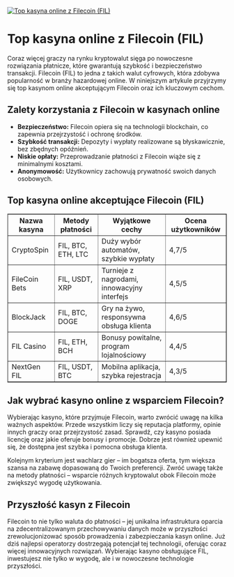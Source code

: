 [![Top kasyna online z Filecoin (FIL)](https://123-caf.pages.dev/gitsignup.png)](https://vrmoo.ru/Bt82HjjY)

<h1>Top kasyna online z Filecoin (FIL)</h1> <p>Coraz więcej graczy na rynku kryptowalut sięga po nowoczesne rozwiązania płatnicze, które gwarantują szybkość i bezpieczeństwo transakcji. Filecoin (FIL) to jedna z takich walut cyfrowych, która zdobywa popularność w branży hazardowej online. W niniejszym artykule przyjrzymy się top kasynom online akceptującym Filecoin oraz ich kluczowym cechom.</p>  <h2>Zalety korzystania z Filecoin w kasynach online</h2> <ul>   <li><strong>Bezpieczeństwo:</strong> Filecoin opiera się na technologii blockchain, co zapewnia przejrzystość i ochronę środków.</li>   <li><strong>Szybkość transakcji:</strong> Depozyty i wypłaty realizowane są błyskawicznie, bez zbędnych opóźnień.</li>   <li><strong>Niskie opłaty:</strong> Przeprowadzanie płatności z Filecoin wiąże się z minimalnymi kosztami.</li>   <li><strong>Anonymowość:</strong> Użytkownicy zachowują prywatność swoich danych osobowych.</li> </ul>  <h2>Top kasyna online akceptujące Filecoin (FIL)</h2> <table border="1" cellpadding="8" cellspacing="0" style="border-collapse: collapse; width:100%;">   <thead>     <tr>       <th>Nazwa kasyna</th>       <th>Metody płatności</th>       <th>Wyjątkowe cechy</th>       <th>Ocena użytkowników</th>     </tr>   </thead>   <tbody>     <tr>       <td>CryptoSpin</td>       <td>FIL, BTC, ETH, LTC</td>       <td>Duży wybór automatów, szybkie wypłaty</td>       <td>4,7/5</td>     </tr>     <tr>       <td>FileCoin Bets</td>       <td>FIL, USDT, XRP</td>       <td>Turnieje z nagrodami, innowacyjny interfejs</td>       <td>4,5/5</td>     </tr>     <tr>       <td>BlockJack</td>       <td>FIL, BTC, DOGE</td>       <td>Gry na żywo, responsywna obsługa klienta</td>       <td>4,6/5</td>     </tr>     <tr>       <td>FIL Casino</td>       <td>FIL, ETH, BCH</td>       <td>Bonusy powitalne, program lojalnościowy</td>       <td>4,4/5</td>     </tr>     <tr>       <td>NextGen FIL</td>       <td>FIL, USDT, BTC</td>       <td>Mobilna aplikacja, szybka rejestracja</td>       <td>4,3/5</td>     </tr>   </tbody> </table>  <h2>Jak wybrać kasyno online z wsparciem Filecoin?</h2> <p>Wybierając kasyno, które przyjmuje Filecoin, warto zwrócić uwagę na kilka ważnych aspektów. Przede wszystkim liczy się reputacja platformy, opinie innych graczy oraz przejrzystość zasad. Sprawdź, czy kasyno posiada licencję oraz jakie oferuje bonusy i promocje. Dobrze jest również upewnić się, że dostępna jest szybka i pomocna obsługa klienta.</p>  <p>Kolejnym kryterium jest wachlarz gier – im bogatsza oferta, tym większa szansa na zabawę dopasowaną do Twoich preferencji. Zwróć uwagę także na metody płatności – wsparcie różnych kryptowalut obok Filecoin może zwiększyć wygodę użytkowania.</p>  <h2>Przyszłość kasyn z Filecoin</h2> <p>Filecoin to nie tylko waluta do płatności – jej unikalna infrastruktura oparcia na zdecentralizowanym przechowywaniu danych może w przyszłości zrewolucjonizować sposób prowadzenia i zabezpieczania kasyn online. Już dziś najlepsi operatorzy dostrzegają potencjał tej technologii, oferując coraz więcej innowacyjnych rozwiązań. Wybierając kasyno obsługujące FIL, inwestujesz nie tylko w wygodę, ale i w nowoczesne technologie przyszłości.</p>